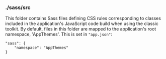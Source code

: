 ### ./sass/src

This folder contains Sass files defining CSS rules corresponding to classes
included in the application's JavaScript code build when using the classic toolkit.
By default, files in this folder are mapped to the application's root namespace, 'AppThemes'.
This is set in `"app.json"`:

    "sass": {
        "namespace": "AppThemes"
    }